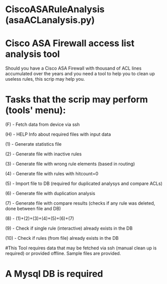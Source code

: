 # CiscoASARuleAnalysis (asaACLanalysis.py)
# Cisco ASA Firewall access list analysis tool 

Should you have a Cisco ASA Firewall with thousand of ACL lines accumulated over the years and you need a tool to help you to clean up useless rules, this scrip may help you.

# Tasks that the scrip may perform (tools' menu):

(F) - Fetch data from device via ssh

(H) - HELP Info about required files with input data


(1) - Generate statistics file

(2) - Generate file with inactive rules

(3) - Generate file with wrong rule elements (based in routing)

(4) - Generate file with rules with hitcount=0

(5) - Import file to DB (required for duplicated analysys and compare ACLs)

(6) - Generate file with duplication analysis

(7) - Generate file with compare results (checks if any rule was deleted, done between file and DB)

(8) - (1)+(2)+(3)+(4)+(5)+(6)+(7)

(9) - Check if single rule (interactive) already exists in the DB

(10) - Check if rules (from file) already exists in the DB

#This Tool requires data that may be fetched via ssh (manual clean up is required) or provided offline. Sample files are provided.

# A Mysql DB is required 

